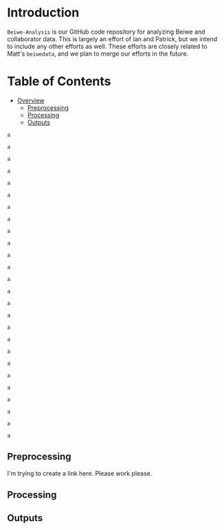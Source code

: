 # Introduction
`Beiwe-Analysis` is our GitHub code repository for analyzing Beiwe and collaborator data.  This is largely an effort of Ian and Patrick, but we intend to include any other efforts as well.  These efforts are closely related to Matt's `beiwedata`, and we plan to merge our efforts in the future.



# Table of Contents
- [Overview](#Overview)
    - [Preprocessing](#Preprocessing)
    - [Processing](#Processing)
    - [Outputs](#Outputs)
    
`a`

`a`

`a`

`a`

`a`

`a`

`a`

`a`

`a`

`a`

`a`

`a`

`a`

`a`

`a`

`a`

`a`

`a`

`a`

`a`

`a`

`a`

`a`

`a`

`a`

`a`


## Preprocessing
I'm trying to create a link here.  Please work please.

## Processing
## Outputs




